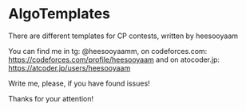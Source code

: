 # AlgoTemplates

There are different templates for CP contests,
written by heesooyaam

You can find me in tg: @heesooyaamm,
on codeforces.com: https://codeforces.com/profile/heesooyaam
and on atocoder.jp: https://atcoder.jp/users/heesooyaam

Write me, please, if you have found issues!

Thanks for your attention!
